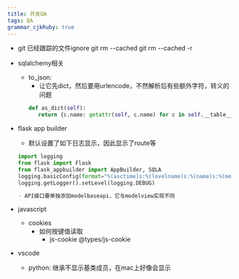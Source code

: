 ```yaml
---
title: 开发QA 
tags: QA
grammar_cjkRuby: true
---
```


- git 已经跟踪的文件ignore
	git rm --cached <file>
    git rm --cached -r <path>
	
- sqlalchemy相关
	- to_json:
		- 让它先dict，然后要用urlencode，不然解析后有些额外字符，转义的问题
		```python
		def as_dict(self):
		   return {c.name: getattr(self, c.name) for c in self.__table__.columns}
	
- flask app builder
	- 默认设置了如下日志显示，因此显示了route等
	```python
	import logging
	from flask import Flask
	from flask_appbuilder import AppBuilder, SQLA
	logging.basicConfig(format="%(asctime)s:%(levelname)s:%(name)s:%(message)s")
	logging.getLogger().setLevel(logging.DEBUG)
	
	- API接口要单独添加modelbaseapi，它与modelview实现不同

- javascript
	- cookies
		- 如何按键值读取
			- js-cookie @types/js-cookie



- vscode
	- python: 继承不显示基类成员，在mac上好像会显示